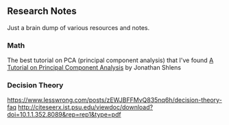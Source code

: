 ## Research Notes

Just a brain dump of various resources and notes. 

### Math
The best tutorial on PCA (principal component analysis) that I've found [A Tutorial on Principal Component Analysis](https://arxiv.org/abs/1404.1100) by Jonathan Shlens

### Decision Theory
https://www.lesswrong.com/posts/zEWJBFFMvQ835nq6h/decision-theory-faq
http://citeseerx.ist.psu.edu/viewdoc/download?doi=10.1.1.352.8089&rep=rep1&type=pdf
